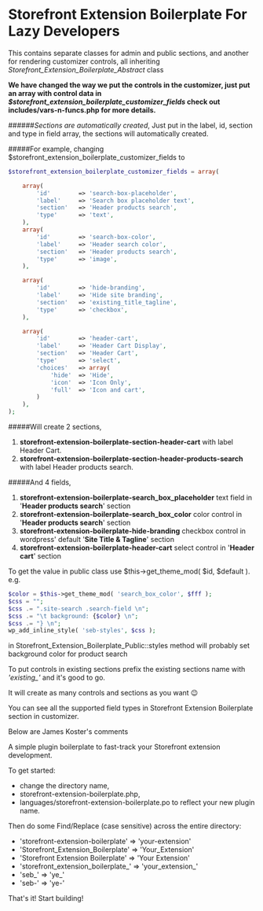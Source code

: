 Storefront Extension Boilerplate For Lazy Developers
====================================================

This contains separate classes for admin and public sections, and another for  rendering customizer controls, all inheriting *Storefront_Extension_Boilerplate_Abstract* class

**We have changed the way we put the controls in the customizer, just put an array with control data in *$storefront_extension_boilerplate_customizer_fields* check out includes/vars-n-funcs.php for more details.**

######*Sections are automatically created*, Just put in the label, id, section and type in field array, the sections will automatically created.

#####For example, changing $storefront_extension_boilerplate_customizer_fields to
```php
$storefront_extension_boilerplate_customizer_fields = array(

	array(
		'id'        => 'search-box-placeholder',
		'label'     => 'Search box placeholder text',
		'section'   => 'Header products search',
		'type'      => 'text',
	),
	array(
		'id'        => 'search-box-color',
		'label'     => 'Header search color',
		'section'   => 'Header products search',
		'type'      => 'image',
	),

	array(
		'id'        => 'hide-branding',
		'label'     => 'Hide site branding',
		'section'   => 'existing_title_tagline',
		'type'      => 'checkbox',
	),

	array(
		'id'        => 'header-cart',
		'label'     => 'Header Cart Display',
		'section'   => 'Header Cart',
		'type'      => 'select',
		'choices'   => array(
		    'hide'  => 'Hide',
		    'icon'  => 'Icon Only',
		    'full'  => 'Icon and cart',
		)
	),
);
```

#####Will create 2 sections,
1. **storefront-extension-boilerplate-section-header-cart** with label Header Cart.
2. **storefront-extension-boilerplate-section-header-products-search** with label Header products search.

#####And 4 fields,
1. **storefront-extension-boilerplate-search_box_placeholder** text field in '**Header products search**' section
2. **storefront-extension-boilerplate-search_box_color** color control in '**Header products search**' section
3. **storefront-extension-boilerplate-hide-branding** checkbox control in wordpress' default '**Site Title & Tagline**' section
4. **storefront-extension-boilerplate-header-cart** select control in '**Header cart**' section

To get the value in public class use $this->get_theme_mod( $id, $default ). e.g.
```php
$color = $this->get_theme_mod( 'search_box_color', $fff );
$css = "";
$css .= ".site-search .search-field \n";
$css .= "\t background: {$color} \n";
$css .= "} \n";
wp_add_inline_style( 'seb-styles', $css );
```
in Storefront_Extension_Boilerplate_Public::styles method will probably set background color for product search

To put controls in existing sections prefix the existing sections name with *'existing_'* and it's good to go.

It will create as many controls and sections as you want :wink:

You can see all the supported field types in Storefront Extension Boilerplate section in customizer.

Below are James Koster's comments

A simple plugin boilerplate to fast-track your Storefront extension development.

To get started:
 * change the directory name,
 * storefront-extension-boilerplate.php,
 * languages/storefront-extension-boilerplate.po
to reflect your new plugin name.

Then do some Find/Replace (case sensitive) across the entire directory:

* 'storefront-extension-boilerplate' => 'your-extension'
* 'Storefront_Extension_Boilerplate' => 'Your_Extension'
* 'Storefront Extension Boilerplate' => 'Your Extension'
* 'storefront_extension_boilerplate_' => 'your_extension_'
* 'seb_' => 'ye_'
* 'seb-' => 'ye-'

That's it! Start building!
